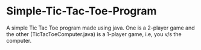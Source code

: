 # Simple-Tic-Tac-Toe-Program
A simple Tic Tac Toe program made using java. One is a 2-player game and the other (TicTacToeComputer.java) is a 1-player game, i.e, you v/s the computer.
